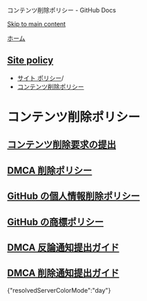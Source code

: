 コンテンツ削除ポリシー - GitHub Docs

[Skip to main content](#main-content)

[ホーム](/ja)

[Site policy](/ja/site-policy)
----------

* [サイト ポリシー](/ja/site-policy)/
* [コンテンツ削除ポリシー](/ja/site-policy/content-removal-policies)

コンテンツ削除ポリシー
==========

[コンテンツ削除要求の提出](/ja/site-policy/content-removal-policies/submitting-content-removal-requests)
----------

[DMCA 削除ポリシー](/ja/site-policy/content-removal-policies/dmca-takedown-policy)
----------

[GitHub の個人情報削除ポリシー](/ja/site-policy/content-removal-policies/github-private-information-removal-policy)
----------

[GitHub の商標ポリシー](/ja/site-policy/content-removal-policies/github-trademark-policy)
----------

[DMCA 反論通知提出ガイド](/ja/site-policy/content-removal-policies/guide-to-submitting-a-dmca-counter-notice)
----------

[DMCA 削除通知提出ガイド](/ja/site-policy/content-removal-policies/guide-to-submitting-a-dmca-takedown-notice)
----------

{"resolvedServerColorMode":"day"}
